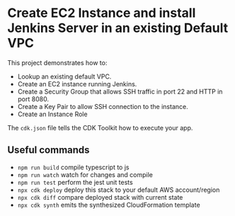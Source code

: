 # Create EC2 Instance and install Jenkins Server in an existing Default VPC

This project demonstrates how to:

* Lookup an existing default VPC.
* Create an EC2 instance running Jenkins.
* Create a Security Group that allows SSH traffic in port 22 and HTTP in port 8080.
* Create a Key Pair to allow SSH connection to the instance.
* Create an Instance Role 

The `cdk.json` file tells the CDK Toolkit how to execute your app.

## Useful commands

* `npm run build`   compile typescript to js
* `npm run watch`   watch for changes and compile
* `npm run test`    perform the jest unit tests
* `npx cdk deploy`  deploy this stack to your default AWS account/region
* `npx cdk diff`    compare deployed stack with current state
* `npx cdk synth`   emits the synthesized CloudFormation template
